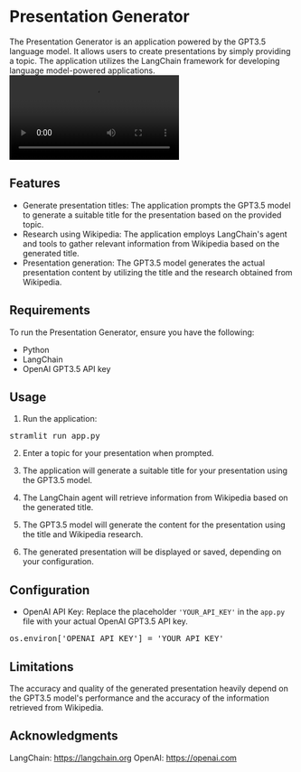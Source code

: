 # Presentation Generator

The Presentation Generator is an application powered by the GPT3.5 language model. It allows users to create presentations by simply providing a topic. The application utilizes the LangChain framework for developing language model-powered applications.
![Alt Text](presentation-generator.mp4)

## Features

- Generate presentation titles: The application prompts the GPT3.5 model to generate a suitable title for the presentation based on the provided topic.
- Research using Wikipedia: The application employs LangChain's agent and tools to gather relevant information from Wikipedia based on the generated title.
- Presentation generation: The GPT3.5 model generates the actual presentation content by utilizing the title and the research obtained from Wikipedia.

## Requirements

To run the Presentation Generator, ensure you have the following:

- Python
- LangChain
- OpenAI GPT3.5 API key

## Usage

1. Run the application:
<pre>
stramlit run app.py
</pre>

2. Enter a topic for your presentation when prompted.

3. The application will generate a suitable title for your presentation using the GPT3.5 model.

4. The LangChain agent will retrieve information from Wikipedia based on the generated title.

5. The GPT3.5 model will generate the content for the presentation using the title and Wikipedia research.

6. The generated presentation will be displayed or saved, depending on your configuration.

## Configuration

- OpenAI API Key: Replace the placeholder `'YOUR_API_KEY'` in the `app.py` file with your actual OpenAI GPT3.5 API key. 

<pre>
os.environ['OPENAI_API_KEY'] = 'YOUR_API_KEY'
</pre>

## Limitations

The accuracy and quality of the generated presentation heavily depend on the GPT3.5 model's performance and the accuracy of the information retrieved from Wikipedia.

## Acknowledgments

LangChain: https://langchain.org
OpenAI: https://openai.com

